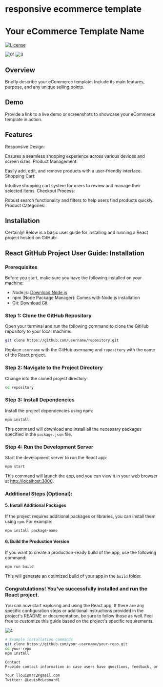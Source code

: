# responsive ecommerce template
# Your eCommerce Template Name

[![License](https://img.shields.io/badge/license-MIT-blue.svg)](LICENSE)

![01](https://github.com/LlMrc/mash-demo/assets/90993312/fda4f704-278c-4242-92d4-46733b4b7b62)
![3](https://github.com/LlMrc/mash-demo/assets/90993312/207d9bac-08cf-48c5-8d2f-6d1dd9891ebf)



## Overview

Briefly describe your eCommerce template. Include its main features, purpose, and any unique selling points.

## Demo

Provide a link to a live demo or screenshots to showcase your eCommerce template in action.

## Features

Responsive Design:

Ensures a seamless shopping experience across various devices and screen sizes.
Product Management:

Easily add, edit, and remove products with a user-friendly interface.
Shopping Cart:

Intuitive shopping cart system for users to review and manage their selected items.
Checkout Process:

Robust search functionality and filters to help users find products quickly.
Product Categories:



## Installation
Certainly! Below is a basic user guide for installing and running a React project hosted on GitHub:

## React GitHub Project User Guide: Installation

### Prerequisites

Before you start, make sure you have the following installed on your machine:

- Node.js: [Download Node.js](https://nodejs.org/)
- npm (Node Package Manager): Comes with Node.js installation
- Git: [Download Git](https://git-scm.com/)

### Step 1: Clone the GitHub Repository

Open your terminal and run the following command to clone the GitHub repository to your local machine:

```bash
git clone https://github.com/username/repository.git
```

Replace `username` with the GitHub username and `repository` with the name of the React project.

### Step 2: Navigate to the Project Directory

Change into the cloned project directory:

```bash
cd repository
```

### Step 3: Install Dependencies

Install the project dependencies using npm:

```bash
npm install
```

This command will download and install all the necessary packages specified in the `package.json` file.

### Step 4: Run the Development Server

Start the development server to run the React app:

```bash
npm start
```

This command will launch the app, and you can view it in your web browser at [http://localhost:3000](http://localhost:3000).

### Additional Steps (Optional):

#### 5. Install Additional Packages

If the project requires additional packages or libraries, you can install them using `npm`. For example:

```bash
npm install package-name
```

#### 6. Build the Production Version

If you want to create a production-ready build of the app, use the following command:

```bash
npm run build
```

This will generate an optimized build of your app in the `build` folder.

### Congratulations! You've successfully installed and run the React project.

You can now start exploring and using the React app. If there are any specific configuration steps or additional instructions provided in the project's README or documentation, be sure to follow those as well. Feel free to customize this guide based on the project's specific requirements.



![4](https://github.com/LlMrc/mash-demo/assets/90993312/3a72f23b-e95f-4187-bb52-01cbdae1df5c)
```bash
# Example installation commands
git clone https://github.com/your-username/your-repo.git
cd your-repo
npm install

Contact
Provide contact information in case users have questions, feedback, or want to collaborate.

Your llouismrc2@gmail.com
Twitter: @LouisMcLeonard1
